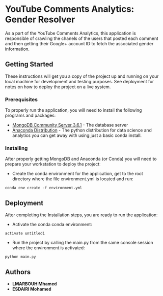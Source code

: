 # YouTube Comments Analytics: Gender Resolver

As a part of the YouTube Comments Analytics, this application is responsible of crawling the chanels of the users that posted each comment and then getting their Google+ account ID to fetch the associated gender information.

## Getting Started

These instructions will get you a copy of the project up and running on your local machine for development and testing purposes. See deployment for notes on how to deploy the project on a live system.

### Prerequisites

To properly run the application, you will need to install the following programs and packages:
* [MongoDB Community Server 3.6.1](https://www.mongodb.com/download-center#community) - The database server 
* [Anaconda Distribution](https://www.anaconda.com/distribution/) - The python distribution for data science and analytics 
 you can get away with using just a basic conda install.

### Installing

After properly getting MongoDB and Anaconda (or Conda) you will need to prepare your workstation to deploy the project:

* Create the conda environment for the application, get to the root directory where the file environment.yml is located and run:

```
conda env create -f environment.yml
```


## Deployment

After completing the Installation steps, you are ready to run the application:

* Activate the conda conda environment:

```
activate untitled1
```
* Run the project by calling the main.py from the same console session where the environment is activated:

```
python main.py
```

## Authors

* **LMARBOUH Mhamed**
* **ESDAIRI Mohamed** 



